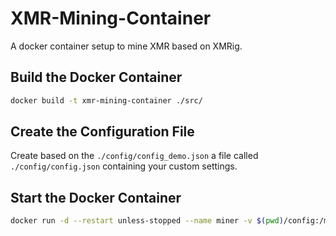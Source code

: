 # XMR-Mining-Container

A docker container setup to mine XMR based on XMRig.

## Build the Docker Container

```bash
docker build -t xmr-mining-container ./src/ 
```

## Create the Configuration File

Create based on the `./config/config_demo.json` a file called `./config/config.json` containing your custom settings.

## Start the Docker Container

```bash
docker run -d --restart unless-stopped --name miner -v $(pwd)/config:/miner-config xmr-mining-container
```

